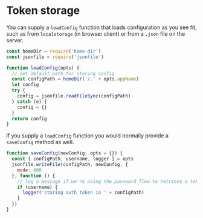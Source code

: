 # Token storage

You can supply a `loadConfig` function that loads configuration as you see fit, such as from `localstorage` (in browser client) or from a `.json` file on the server.

```js
const homeDir = require('home-dir')
const jsonfile = require('jsonfile')

function loadConfig(opts) {
  // set default path for storing config
  const configPath = homeDir('/.' + opts.appName)
  let config
  try {
    config = jsonfile.readFileSync(configPath)
  } catch (e) {
    config = {}
  }
  return config
}
```

If you supply a `loadConfig` function you would normally provide a `saveConfig` method as well.

```js
function saveConfig(newConfig, opts = {}) {
  const { configPath, username, logger } = opts
  jsonfile.writeFile(configPath, newConfig, {
    mode: 600
  }, function () {
    // log a message if we're using the password flow to retrieve a token
    if (username) {
      logger('storing auth token in ' + configPath)
    }
  })
}
```
